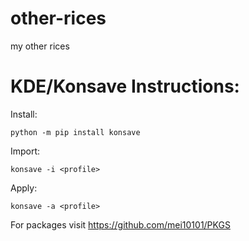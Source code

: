 # other-rices
my other rices

# KDE/Konsave Instructions: 
Install: 
```
python -m pip install konsave
```
Import: 
```
konsave -i <profile>
```
Apply: 
```
konsave -a <profile>
```

For packages visit https://github.com/mei10101/PKGS
